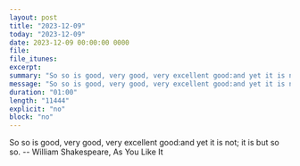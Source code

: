 ```yaml
---
layout: post
title: "2023-12-09"
today: "2023-12-09"
date: 2023-12-09 00:00:00 0000
file:
file_itunes:
excerpt:
summary: "So so is good, very good, very excellent good:and yet it is not; it is but so so. -- William Shakespeare, As You Like It "
message: "So so is good, very good, very excellent good:and yet it is not; it is but so so. -- William Shakespeare, As You Like It "
duration: "01:00"
length: "11444"
explicit: "no"
block: "no"
---
```

So so is good, very good, very excellent good:and yet it is not; it is but so so. -- William Shakespeare, As You Like It 

